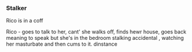 ### Stalker

Rico is in a coff


Rico -  goes to talk to her, cant' she walks off, finds hewr house, goes back meaning to speak but she's in the bedroom stalking accidental , watching her masturbate and then cums to it. dinstance
